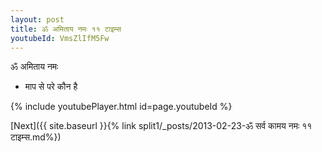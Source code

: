 ```yaml
---
layout: post
title: ॐ अमिताय नमः ११ टाइम्स
youtubeId: VmsZlIfM5Fw
---
```

 
 
 ॐ अमिताय नमः  
 
 -  माप से परे कौन है 
 
  
 
  
 
 
 
 
 
 


{% include youtubePlayer.html id=page.youtubeId %}
 
[Next]({{ site.baseurl }}{% link  split1/_posts/2013-02-23-ॐ सर्व कामय नमः ११ टाइम्स.md%})
 
